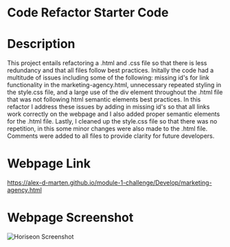 # Code Refactor Starter Code

# Description
This project entails refactoring a .html and .css file so that there is less redundancy and that all files follow best practices. Initally the code had a multitude of issues including some of the following: missing id's for link functionality in the marketing-agency.html, unnecessary repeated styling in the style.css file, and a large use of the div element throughout the .html file that was not following html semantic elements best practices. In this refactor I address these issues by adding in missing id's so that all links work correctly on the webpage and I also added proper semantic elements for the .html file. Lastly, I cleaned up the style.css file so that there was no repetition, in this some minor changes were also made to the .html file. Comments were added to all files to provide clarity for future developers.

# Webpage Link
https://alex-d-marten.github.io/module-1-challenge/Develop/marketing-agency.html

# Webpage Screenshot
![Horiseon Screenshot](https://github.com/alex-d-marten/module-1-challenge/blob/main/Develop/assets/images/Horiseon%20Inc%20Screenshot%20for%20Github%20README.png) 